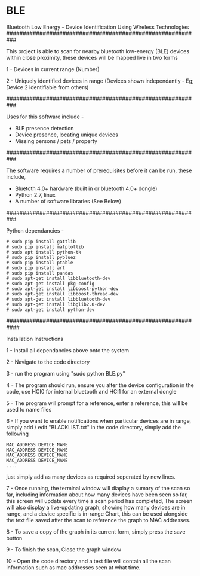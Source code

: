 # BLE
Bluetooth Low Energy - Device Identification Using Wireless Technologies
###########################################################

This project is able to scan for nearby bluetooth low-energy (BLE) devices within close proximity, 
these devices will be mapped live in two forms

  1 - Devices in current range (Number)
  
  2 - Uniquely identified devices in range (Devices shown independantly - Eg; Device 2 identifiable from others)
  
###########################################################

Uses for this software include -

  - BLE presence detection
  - Device presence, locating unique devices
  - Missing persons / pets / property
  
###########################################################

The software requires a number of prerequisites before it can be run, these include,

  - Bluetoth 4.0+ hardware (built in or bluetooth 4.0+ dongle)
  - Python 2.7, linux
  - A number of software libraries (See Below)

###########################################################

Python dependancies -
	
	# sudo pip install gattlib
	# sudo pip install matplotlib
	# sudo apt install python-tk
	# sudo pip install pybluez
	# sudo pip install ptable
	# sudo pip install art
	# sudo pip install pandas
	# sudo apt-get install libbluetooth-dev
	# sudo apt-get install pkg-config
	# sudo apt-get install libboost-python-dev
	# sudo apt-get install libboost-thread-dev
	# sudo apt-get install libbluetooth-dev
	# sudo apt-get install libglib2.0-dev
	# sudo apt-get install python-dev
	

############################################################

Installation Instructions


1 - Install all dependancies above onto the system

2 - Navigate to the code directory

3 - run the program using "sudo python BLE.py"

4 - The program should run, ensure you alter the device configuration in the code, use HCI0 for internal bluetooth and HCI1 for an external dongle

5 - The program will prompt for a reference, enter a reference, this will be used to name files

6 - If you want to enable notifications when particular devices are in range, simply add / edit "BLACKLIST.txt" in the code directory, simply add the following 

	MAC_ADDRESS DEVICE_NAME
	MAC_ADDRESS DEVICE_NAME
	MAC_ADDRESS DEVICE_NAME
	MAC_ADDRESS DEVICE_NAME
	....
	
just simply add as many devices as required seperated by new lines. 

7 - Once running, the terminal window will diaplay a sumary of the scan so far, including information about how many devices have been seen so far, this screen will update every time a scan period has completed, The screen will also display a live-updating graph, showing how many devices are in range, and a device specific is in-range Chart, this can be used alongside the text file saved after the scan to reference the graph to MAC addresses.

8 - To save a copy of the graph in its current form, simply press the save button 

9 - To finish the scan, Close the graph window

10 - Open the code directory and a text file will contain all the scan information such as mac addresses seen at what time.

